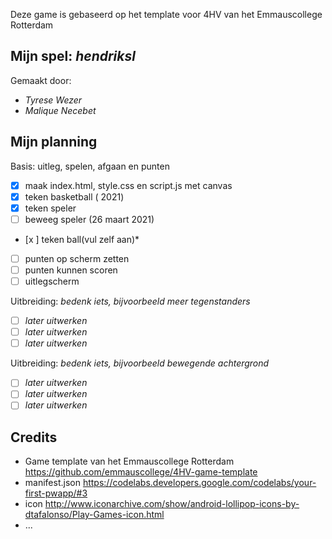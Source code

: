 Deze game is gebaseerd op het template voor 4HV van het Emmauscollege Rotterdam

## Mijn spel: *hendriksl*
Gemaakt door:
- *Tyrese Wezer*
- *Malique Necebet*

## Mijn planning

Basis: uitleg, spelen, afgaan en punten
- [x] maak index.html, style.css en script.js met canvas
- [x] teken basketball ( 2021)
- [x] teken speler
- [ ] beweeg speler (26 maart 2021)
- [x ] teken ball(vul zelf aan)*
- [ ] punten op scherm zetten
- [ ] punten kunnen scoren
- [ ] uitlegscherm

Uitbreiding: *bedenk iets, bijvoorbeeld meer tegenstanders*
- [ ] *later uitwerken*
- [ ] *later uitwerken*
- [ ] *later uitwerken*

Uitbreiding: *bedenk iets, bijvoorbeeld bewegende achtergrond*
- [ ] *later uitwerken*
- [ ] *later uitwerken*
- [ ] *later uitwerken*

## Credits
- Game template van het Emmauscollege Rotterdam https://github.com/emmauscollege/4HV-game-template
- manifest.json https://codelabs.developers.google.com/codelabs/your-first-pwapp/#3
- icon http://www.iconarchive.com/show/android-lollipop-icons-by-dtafalonso/Play-Games-icon.html
- ...
